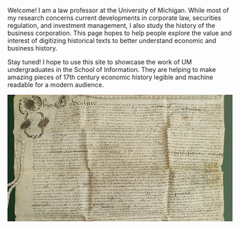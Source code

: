 Welcome! I am a law professor at the University of Michigan. While most of my research concerns current developments in corporate law, securities regulation, and investment management, I also study the history of the business corporation. This page hopes to help people explore the value and interest of digitizing historical texts to better understand economic and business history.

Stay tuned! I hope to use this site to showcase the  work of UM undergraduates in the School of Information. They are helping to make amazing pieces of 17th century economic history legible and machine readable for a modern audience.

![Picture of EIC Indenture](Picture1.jpg)
